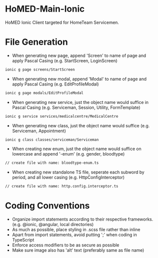 # HoMED-Main-Ionic

HoMED Ionic Client targeted for HomeTeam Servicemen.

# File Generation
- When generating new page, append 'Screen' to name of page and apply Pascal Casing (e.g. StartScreen, LoginScreen)
```bash
ionic g page screens/StartScreen
```
- When generating new modal, append 'Modal' to name of page and apply Pascal Casing (e.g. EditProfileModal)
```bash
ionic g page modals/EditProfileModal
```
- When generating new service, just the object name would suffice in Pascal Casing (e.g. Serviceman, Session, Utility, FormTemplate)
```bash
ionic g service services/medicalcentre/MedicalCentre
```
- When generating new class, just the object name would suffice (e.g. Serviceman, Appointment)
```bash
ionic g class classes/serviceman/Serviceman
```
- When creating new enum, just the object name would suffice on lowercase and append '-enum' (e.g. gender, bloodtype)
```bash
// create file with name: bloodtype-enum.ts
```
- When creating new standalone TS file, seperate each subword by period, and all lower casing (e.g. HttpConfigInterceptor)
```bash
// create file with name: http.config.interceptor.ts
```
# Coding Conventions

- Organize import statements according to their respective frameworks. (e.g. @ionic, @angular, local directories)
- As much as possible, place styling in .scss file rather than inline
- Apart from import statements, avoid putting ';' when coding in TypeScript
- Enforce access modifiers to be as secure as possible
- Make sure image also has 'alt' text (preferably same as file name)